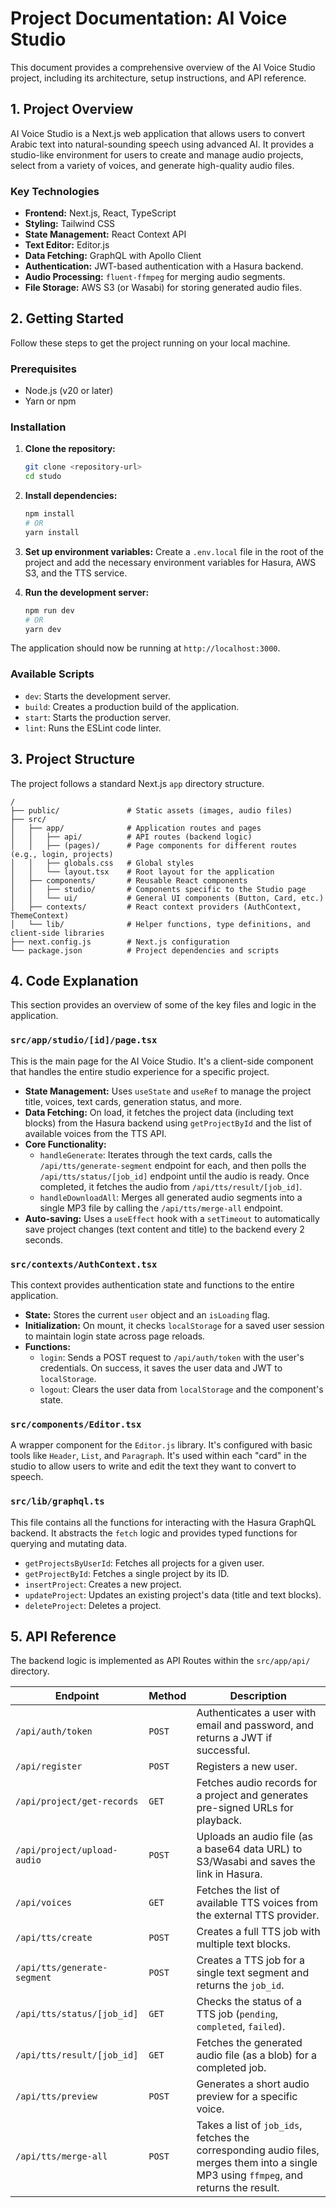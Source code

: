 
# Project Documentation: AI Voice Studio

This document provides a comprehensive overview of the AI Voice Studio project, including its architecture, setup instructions, and API reference.

## 1. Project Overview

AI Voice Studio is a Next.js web application that allows users to convert Arabic text into natural-sounding speech using advanced AI. It provides a studio-like environment for users to create and manage audio projects, select from a variety of voices, and generate high-quality audio files.

### Key Technologies

- **Frontend:** Next.js, React, TypeScript
- **Styling:** Tailwind CSS
- **State Management:** React Context API
- **Text Editor:** Editor.js
- **Data Fetching:** GraphQL with Apollo Client
- **Authentication:** JWT-based authentication with a Hasura backend.
- **Audio Processing:** `fluent-ffmpeg` for merging audio segments.
- **File Storage:** AWS S3 (or Wasabi) for storing generated audio files.

## 2. Getting Started

Follow these steps to get the project running on your local machine.

### Prerequisites

- Node.js (v20 or later)
- Yarn or npm

### Installation

1.  **Clone the repository:**
    ```bash
    git clone <repository-url>
    cd studo
    ```

2.  **Install dependencies:**
    ```bash
    npm install
    # OR
    yarn install
    ```

3.  **Set up environment variables:**
    Create a `.env.local` file in the root of the project and add the necessary environment variables for Hasura, AWS S3, and the TTS service.

4.  **Run the development server:**
    ```bash
    npm run dev
    # OR
    yarn dev
    ```

The application should now be running at `http://localhost:3000`.

### Available Scripts

- `dev`: Starts the development server.
- `build`: Creates a production build of the application.
- `start`: Starts the production server.
- `lint`: Runs the ESLint code linter.

## 3. Project Structure

The project follows a standard Next.js `app` directory structure.

```
/
├── public/               # Static assets (images, audio files)
├── src/
│   ├── app/              # Application routes and pages
│   │   ├── api/          # API routes (backend logic)
│   │   ├── (pages)/      # Page components for different routes (e.g., login, projects)
│   │   ├── globals.css   # Global styles
│   │   └── layout.tsx    # Root layout for the application
│   ├── components/       # Reusable React components
│   │   ├── studio/       # Components specific to the Studio page
│   │   └── ui/           # General UI components (Button, Card, etc.)
│   ├── contexts/         # React context providers (AuthContext, ThemeContext)
│   └── lib/              # Helper functions, type definitions, and client-side libraries
├── next.config.js        # Next.js configuration
└── package.json          # Project dependencies and scripts
```

## 4. Code Explanation

This section provides an overview of some of the key files and logic in the application.

### `src/app/studio/[id]/page.tsx`

This is the main page for the AI Voice Studio. It's a client-side component that handles the entire studio experience for a specific project.

- **State Management:** Uses `useState` and `useRef` to manage the project title, voices, text cards, generation status, and more.
- **Data Fetching:** On load, it fetches the project data (including text blocks) from the Hasura backend using `getProjectById` and the list of available voices from the TTS API.
- **Core Functionality:**
    - `handleGenerate`: Iterates through the text cards, calls the `/api/tts/generate-segment` endpoint for each, and then polls the `/api/tts/status/[job_id]` endpoint until the audio is ready. Once completed, it fetches the audio from `/api/tts/result/[job_id]`.
    - `handleDownloadAll`: Merges all generated audio segments into a single MP3 file by calling the `/api/tts/merge-all` endpoint.
- **Auto-saving:** Uses a `useEffect` hook with a `setTimeout` to automatically save project changes (text content and title) to the backend every 2 seconds.

### `src/contexts/AuthContext.tsx`

This context provides authentication state and functions to the entire application.

- **State:** Stores the current `user` object and an `isLoading` flag.
- **Initialization:** On mount, it checks `localStorage` for a saved user session to maintain login state across page reloads.
- **Functions:**
    - `login`: Sends a POST request to `/api/auth/token` with the user's credentials. On success, it saves the user data and JWT to `localStorage`.
    - `logout`: Clears the user data from `localStorage` and the component's state.

### `src/components/Editor.tsx`

A wrapper component for the `Editor.js` library. It's configured with basic tools like `Header`, `List`, and `Paragraph`. It's used within each "card" in the studio to allow users to write and edit the text they want to convert to speech.

### `src/lib/graphql.ts`

This file contains all the functions for interacting with the Hasura GraphQL backend. It abstracts the `fetch` logic and provides typed functions for querying and mutating data.

- `getProjectsByUserId`: Fetches all projects for a given user.
- `getProjectById`: Fetches a single project by its ID.
- `insertProject`: Creates a new project.
- `updateProject`: Updates an existing project's data (title and text blocks).
- `deleteProject`: Deletes a project.

## 5. API Reference

The backend logic is implemented as API Routes within the `src/app/api/` directory.

| Endpoint                               | Method | Description                                                                                             |
| -------------------------------------- | ------ | ------------------------------------------------------------------------------------------------------- |
| `/api/auth/token`                      | `POST` | Authenticates a user with email and password, and returns a JWT if successful.                          |
| `/api/register`                        | `POST` | Registers a new user.                                                                                   |
| `/api/project/get-records`             | `GET`  | Fetches audio records for a project and generates pre-signed URLs for playback.                         |
| `/api/project/upload-audio`            | `POST` | Uploads an audio file (as a base64 data URL) to S3/Wasabi and saves the link in Hasura.                  |
| `/api/voices`                          | `GET`  | Fetches the list of available TTS voices from the external TTS provider.                                |
| `/api/tts/create`                      | `POST` | Creates a full TTS job with multiple text blocks.                                                       |
| `/api/tts/generate-segment`            | `POST` | Creates a TTS job for a single text segment and returns the `job_id`.                                   |
| `/api/tts/status/[job_id]`             | `GET`  | Checks the status of a TTS job (`pending`, `completed`, `failed`).                                      |
| `/api/tts/result/[job_id]`             | `GET`  | Fetches the generated audio file (as a blob) for a completed job.                                       |
| `/api/tts/preview`                     | `POST` | Generates a short audio preview for a specific voice.                                                   |
| `/api/tts/merge-all`                   | `POST` | Takes a list of `job_ids`, fetches the corresponding audio files, merges them into a single MP3 using `ffmpeg`, and returns the result. |